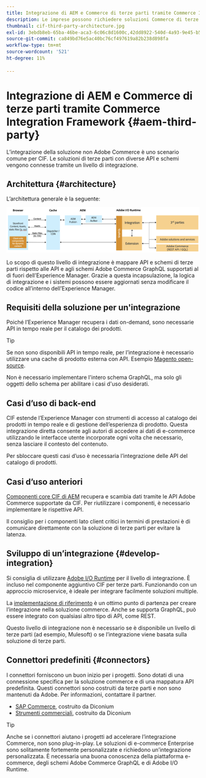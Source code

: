 ```yaml
---
title: Integrazione di AEM e Commerce di terze parti tramite Commerce Integration Framework
description: Le imprese possono richiedere soluzioni Commerce di terze parti aggiuntive per potenziare la propria vetrina. Commerce Integration Framework (CIF) può essere utilizzato in tali scenari di integrazione per collegare una soluzione Commerce di terze parti ad Adobe Experience Manager utilizzando I/O Runtime.
thumbnail: cif-third-party-architecture.jpg
exl-id: 3ebdb8eb-65ba-46be-aca3-6c06c8d1600c,42dd8922-540d-4a93-9e45-b5e83dc11e16
source-git-commit: ca849bd76e5ac40bc76cf497619a82b238d898fa
workflow-type: tm+mt
source-wordcount: '521'
ht-degree: 11%

---
```


# Integrazione di AEM e Commerce di terze parti tramite Commerce Integration Framework {#aem-third-party}

L’integrazione della soluzione non Adobe Commerce è uno scenario comune per CIF. Le soluzioni di terze parti con diverse API e schemi vengono connesse tramite un livello di integrazione.

## Architettura {#architecture}

L’architettura generale è la seguente:

![Panoramica dell’architettura AEM per terze parti/non Magento](../assets//AEM_nonMagento_Architecture.png)

Lo scopo di questo livello di integrazione è mappare API e schemi di terze parti rispetto alle API e agli schemi Adobe Commerce GraphQL supportati al di fuori dell’Experience Manager. Grazie a questa incapsulazione, la logica di integrazione e i sistemi possono essere aggiornati senza modificare il codice all’interno dell’Experience Manager.

## Requisiti della soluzione per un&#39;integrazione

Poiché l’Experience Manager recupera i dati on-demand, sono necessarie API in tempo reale per il catalogo dei prodotti.

>[!TIP]
>
>Se non sono disponibili API in tempo reale, per l’integrazione è necessario utilizzare una cache di prodotto esterna con API. Esempio [Magento open-source](https://magento.com/products/magento-open-source).

Non è necessario implementare l&#39;intero schema GraphQL, ma solo gli oggetti dello schema per abilitare i casi d&#39;uso desiderati.

## Casi d’uso di back-end

CIF estende l’Experience Manager con strumenti di accesso al catalogo dei prodotti in tempo reale e di gestione dell’esperienza di prodotto. Questa integrazione diretta consente agli autori di accedere ai dati di e-commerce utilizzando le interfacce utente incorporate ogni volta che necessario, senza lasciare il contesto del contenuto.

Per sbloccare questi casi d’uso è necessaria l’integrazione delle API del catalogo di prodotti.

## Casi d’uso anteriori

[Componenti core CIF di AEM](https://github.com/adobe/aem-core-cif-components) recupera e scambia dati tramite le API Adobe Commerce supportate da CIF. Per riutilizzare i componenti, è necessario implementare le rispettive API.

Il consiglio per i componenti lato client critici in termini di prestazioni è di comunicare direttamente con la soluzione di terze parti per evitare la latenza.

## Sviluppo di un’integrazione {#develop-integration}

Si consiglia di utilizzare [Adobe I/O Runtime](https://www.adobe.io/apis/experienceplatform/runtime.html) per il livello di integrazione. È incluso nel componente aggiuntivo CIF per terze parti. Funzionando con un approccio microservice, è ideale per integrare facilmente soluzioni multiple.

La [implementazione di riferimento](https://github.com/adobe/commerce-cif-graphql-integration-reference) è un ottimo punto di partenza per creare l’integrazione nella soluzione commerce. Anche se supporta GraphQL, può essere integrato con qualsiasi altro tipo di API, come REST.

Questo livello di integrazione non è necessario se è disponibile un livello di terze parti (ad esempio, Mulesoft) o se l’integrazione viene basata sulla soluzione di terze parti.

## Connettori predefiniti {#connectors}

I connettori forniscono un buon inizio per i progetti. Sono dotati di una connessione specifica per la soluzione commerce e di una mappatura API predefinita. Questi connettori sono costruiti da terze parti e non sono mantenuti da Adobe. Per informazioni, contattare il partner.

* [SAP Commerce](https://github.com/diconium/commerce-cif-graphql-integration-hybris), costruito da Diconium
* [Strumenti commerciali](https://github.com/diconium/commerce-cif-graphql-integration-commercetool), costruito da Diconium

>[!TIP]
>
>Anche se i connettori aiutano i progetti ad accelerare l’integrazione Commerce, non sono plug-in-play. Le soluzioni di e-commerce Enterprise sono solitamente fortemente personalizzate e richiedono un’integrazione personalizzata. È necessaria una buona conoscenza della piattaforma e-commerce, degli schemi Adobe Commerce GraphQL e di Adobe I/O Runtime.
